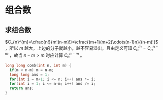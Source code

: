# 组合数

## 求组合数

$C_{n}^{m}=\cfrac{n!}{m!(n-m)!}=\cfrac{(m+1)(m+2)\cdots(n-1)n}{(n-m)!}$ ，所以 $m$ 越大，上边的分子就越小，越不容易溢出。且由定义可知 $C_n^m=C_n^{n-m}$ ，故当 $n-m>m$ 时应计算 $C_n^{n-m}$ 。

```cpp
long long comb(int n, int m) {
  if(m < n-m) m = n-m;
  long long ans = 1;
  for(int i = m+1; i <= n; i++) ans *= i;
  for(int i = 1; i <= n-m; i++) ans /= i;
  return ans;
}
```

